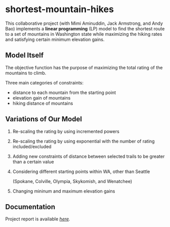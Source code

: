 # shortest-mountain-hikes

This collaborative project (with Mimi Aminuddin, Jack Armstrong, and Andy Bao) implements a **linear programming** (LP) model to find the shortest route to a set of mountains in Washington state while maximizing the hiking rates and satisfying certain minimum elevation gains.

## Model Itself
The objective function has the purpose of maximizing the total rating of the mountains to climb.

Three main categories of constraints:
* distance to each mountain from the starting point
* elevation gain of mountains
* hiking distance of mountains


## Variations of Our Model
1. Re-scaling the rating by using incremented powers
1. Re-scaling the rating by using exponential with the number of rating included/excluded
1. Adding new constraints of distance between selected trails to be greater than a certain value
1. Considering different starting points within WA, other than Seattle

   (Spokane, Colville, Olympia, Skykomish, and Wenatchee)
1. Changing mininum and maximum elevation gains

## Documentation
Project report is available *[here](https://hannah0n.github.io/shortest-mountain-hikes/index.html).*

